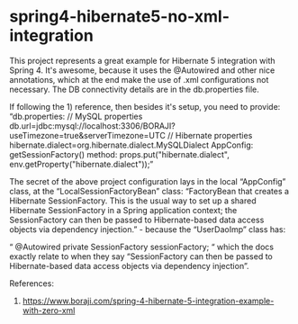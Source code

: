 # spring4-hibernate5-no-xml-integration

This project represents a great example for Hibernate 5 integration with Spring 4. It's awesome, because it uses the @Autowired and other nice annotations, which at the end make the use of .xml configurations not necessary.
The DB connectivity details are in the db.properties file.

If following the 1) reference, then besides it's setup, you need to provide:
“db.properties:
// MySQL properties
db.url=jdbc:mysql://localhost:3306/BORAJI?useTimezone=true&serverTimezone=UTC
// Hibernate properties
hibernate.dialect=org.hibernate.dialect.MySQLDialect
AppConfig:
getSessionFactory() method:
props.put("hibernate.dialect", env.getProperty("hibernate.dialect"));”

The secret of the above project configuration lays in the local “AppConfig” class, at the “LocalSessionFactoryBean” class:
“FactoryBean that creates a Hibernate SessionFactory. This is the usual way to set up a shared Hibernate SessionFactory in a Spring application context; the SessionFactory can then be passed to Hibernate-based data access objects via dependency injection.” - because the “UserDaoImp” class has:

“   @Autowired
   private SessionFactory sessionFactory;
“
which the docs exactly relate to when they say “SessionFactory can then be passed to Hibernate-based data access objects via dependency injection”.

References:
1) https://www.boraji.com/spring-4-hibernate-5-integration-example-with-zero-xml
